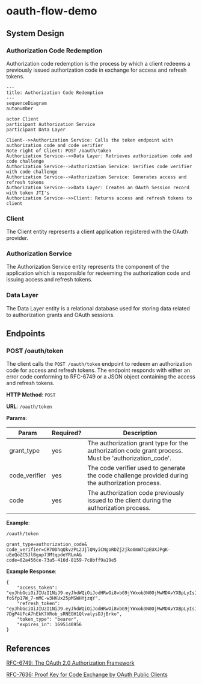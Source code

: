 # oauth-flow-demo

## System Design

### Authorization Code Redemption

Authorization code redemption is the process by which a client redeems a previously issued authorization code
in exchange for access and refresh tokens.

```mermaid
---
title: Authorization Code Redemption
---
sequenceDiagram
autonumber

actor Client
participant Authorization Service
participant Data Layer

Client-->>Authorization Service: Calls the token endpoint with authorization code and code verifier
Note right of Client: POST /oauth/token
Authorization Service-->>Data Layer: Retrieves authorization code and code challenge
Authorization Service-->Authorization Service: Verifies code verifier with code challenge
Authorization Service-->Authorization Service: Generates access and refresh tokens
Authorization Service-->>Data Layer: Creates an OAuth Session record with token JTI's
Authorization Service-->>Client: Returns access and refresh tokens to client
```

### Client

The Client entity represents a client application registered with the OAuth provider.

### Authorization Service

The Authorization Service entity represents the component of the application which is
responsible for redeeming the authorization code and issuing access and refresh tokens.

### Data Layer

The Data Layer entity is a relational database used for storing data related to authorization grants and
OAuth sessions.


## Endpoints

### POST /oauth/token

The client calls the `POST /oauth/token` endpoint to redeem an authorization code for access and refresh
tokens. The endpoint responds with either an error code conforming to RFC-6749 or a JSON object containing
the access and refresh tokens.

**HTTP Method**: `POST`

**URL**: `/oauth/token`

**Params**:

| Param | Required? | Description |
| ----- | --------- | ----------- |
| grant_type | yes | The authorization grant type for the authorization code grant process. Must be 'authorization_code'. |
| code_verifier | yes | The code verifier used to generate the code challenge provided during the authorization process. |
| code | yes | The authorization code previously issued to the client during the authorization process. |

**Example**:

```
/oauth/token

grant_type=authorization_code&
code_verifier=CR70DhqQkvzPL2JjlQNyiCNgoRDZj2jko0mW7CpEUXJPgK-uEeQoZCSJlBgup73MtqpdeYRLmA&
code=02a456ce-73a5-416d-8159-7c8bff9a19e5
```

**Example Response**:

```
{
    "access_token": "eyJhbGciOiJIUzI1NiJ9.eyJhdWQiOiJodHRwOi8vbG9jYWxob3N0OjMwMDAvYXBpLyIsImlhdCI6MTY5NTE0MDY1NiwiaXNzIjoiaHR0cDovL2xvY2FsaG9zdDozMDAwLyIsImp0aSI6Ijc0YjVkZTlkLTQ4YmQtNDFjNC1hMGNiLWZjYzM0OWU3MTY2NyIsInVzZXJfaWQiOjMsImV4cCI6MTY5NTE0MDk1Nn0.aUhztv6x2-foSfp17W_7-mMC-w3HKUx25pMSWHYjzqY",
    "refresh_token": "eyJhbGciOiJIUzI1NiJ9.eyJhdWQiOiJodHRwOi8vbG9jYWxob3N0OjMwMDAvYXBpLyIsImlhdCI6MTY5NTE0MDY1NiwiaXNzIjoiaHR0cDovL2xvY2FsaG9zdDozMDAwLyIsImp0aSI6IjUxMGJhNTdiLTgwNTQtNGQxYi1iYWQ1LTVmZmZjOWE0NzA4ZCIsImV4cCI6MTY5NjM1MDI1Nn0.6-7DgP4UFcA7hEkK7XRob_sRNEGH1QlvalysDJjBrko",
    "token_type": "bearer",
    "expires_in": 1695140956
}
```


## References

[RFC-6749: The OAuth 2.0 Authorization Framework](https://www.rfc-editor.org/rfc/rfc6749#section-3.1)

[RFC-7636: Proof Key for Code Exchange by OAuth Public Clients](https://datatracker.ietf.org/doc/html/rfc7636)


